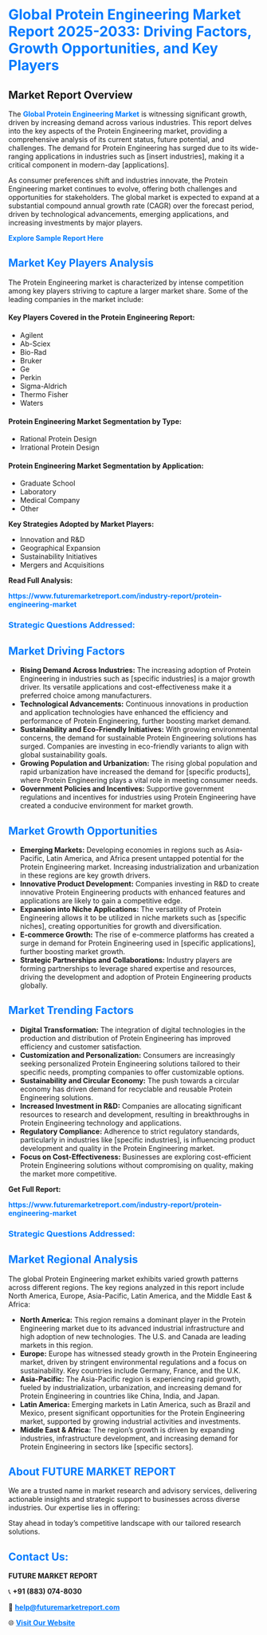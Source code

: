 <h1 style="color: #007BFF;">Global Protein Engineering Market Report 2025-2033: Driving Factors, Growth Opportunities, and Key Players</h1>

<section id="overview">
<h2>Market Report Overview</h2>
<p>The <a href="https://www.futuremarketreport.com/industry-report/protein-engineering-market" style="color: #007BFF; text-decoration: none;"><strong>Global Protein Engineering Market</strong></a> is witnessing significant growth, driven by increasing demand across various industries. This report delves into the key aspects of the Protein Engineering market, providing a comprehensive analysis of its current status, future potential, and challenges. The demand for Protein Engineering has surged due to its wide-ranging applications in industries such as [insert industries], making it a critical component in modern-day [applications].</p>
<p>As consumer preferences shift and industries innovate, the Protein Engineering market continues to evolve, offering both challenges and opportunities for stakeholders. The global market is expected to expand at a substantial compound annual growth rate (CAGR) over the forecast period, driven by technological advancements, emerging applications, and increasing investments by major players.</p>
</section>

<section id="overview">
<p><a href="https://www.futuremarketreport.com/request-sample/reportId=55701" style="color: #007BFF; text-decoration: none;"><strong>Explore Sample Report Here</strong></a></p>
</section>

<section id="key-players">
<h2 style="color: #007BFF;">Market Key Players Analysis</h2>
<p>The Protein Engineering market is characterized by intense competition among key players striving to capture a larger market share. Some of the leading companies in the market include:</p>
<h4>Key Players Covered in the Protein Engineering Report:</h4>
<ul><li>Agilent</li><li>Ab-Sciex</li><li>Bio-Rad</li><li>Bruker</li><li>Ge</li><li>Perkin</li><li>Sigma-Aldrich</li><li>Thermo Fisher</li><li>Waters</li></ul>
<h4>Protein Engineering Market Segmentation by Type:</h4>
<ul><li>Rational Protein Design</li><li>Irrational Protein Design</li></ul>

<h4>Protein Engineering Market Segmentation by Application:</h4>
<ul><li>Graduate School</li><li>Laboratory</li><li>Medical Company</li><li>Other</li></ul>
<p><strong>Key Strategies Adopted by Market Players:</strong></p>
<ul>
<li>Innovation and R&D</li>
<li>Geographical Expansion</li>
<li>Sustainability Initiatives</li>
<li>Mergers and Acquisitions</li>
</ul>
</section>

<section>
<p><strong>Read Full Analysis: </strong></p><a href="https://www.futuremarketreport.com/industry-report/protein-engineering-market" style="color: #007BFF; text-decoration: none;"><strong>https://www.futuremarketreport.com/industry-report/protein-engineering-market</strong></a>
<h3 style="color: #007BFF;">Strategic Questions Addressed:</h3>
</section>

<section id="driving-factors">
<h2 style="color: #007BFF;">Market Driving Factors</h2>
<ul>
<li><strong>Rising Demand Across Industries:</strong> The increasing adoption of Protein Engineering in industries such as [specific industries] is a major growth driver. Its versatile applications and cost-effectiveness make it a preferred choice among manufacturers.</li>
<li><strong>Technological Advancements:</strong> Continuous innovations in production and application technologies have enhanced the efficiency and performance of Protein Engineering, further boosting market demand.</li>
<li><strong>Sustainability and Eco-Friendly Initiatives:</strong> With growing environmental concerns, the demand for sustainable Protein Engineering solutions has surged. Companies are investing in eco-friendly variants to align with global sustainability goals.</li>
<li><strong>Growing Population and Urbanization:</strong> The rising global population and rapid urbanization have increased the demand for [specific products], where Protein Engineering plays a vital role in meeting consumer needs.</li>
<li><strong>Government Policies and Incentives:</strong> Supportive government regulations and incentives for industries using Protein Engineering have created a conducive environment for market growth.</li>
</ul>
</section>

<section id="growth-opportunities">
<h2 style="color: #007BFF;">Market Growth Opportunities</h2>
<ul>
<li><strong>Emerging Markets:</strong> Developing economies in regions such as Asia-Pacific, Latin America, and Africa present untapped potential for the Protein Engineering market. Increasing industrialization and urbanization in these regions are key growth drivers.</li>
<li><strong>Innovative Product Development:</strong> Companies investing in R&D to create innovative Protein Engineering products with enhanced features and applications are likely to gain a competitive edge.</li>
<li><strong>Expansion into Niche Applications:</strong> The versatility of Protein Engineering allows it to be utilized in niche markets such as [specific niches], creating opportunities for growth and diversification.</li>
<li><strong>E-commerce Growth:</strong> The rise of e-commerce platforms has created a surge in demand for Protein Engineering used in [specific applications], further boosting market growth.</li>
<li><strong>Strategic Partnerships and Collaborations:</strong> Industry players are forming partnerships to leverage shared expertise and resources, driving the development and adoption of Protein Engineering products globally.</li>
</ul>
</section>

<section id="trending-factors">
<h2 style="color: #007BFF;">Market Trending Factors</h2>
<ul>
<li><strong>Digital Transformation:</strong> The integration of digital technologies in the production and distribution of Protein Engineering has improved efficiency and customer satisfaction.</li>
<li><strong>Customization and Personalization:</strong> Consumers are increasingly seeking personalized Protein Engineering solutions tailored to their specific needs, prompting companies to offer customizable options.</li>
<li><strong>Sustainability and Circular Economy:</strong> The push towards a circular economy has driven demand for recyclable and reusable Protein Engineering solutions.</li>
<li><strong>Increased Investment in R&D:</strong> Companies are allocating significant resources to research and development, resulting in breakthroughs in Protein Engineering technology and applications.</li>
<li><strong>Regulatory Compliance:</strong> Adherence to strict regulatory standards, particularly in industries like [specific industries], is influencing product development and quality in the Protein Engineering market.</li>
<li><strong>Focus on Cost-Effectiveness:</strong> Businesses are exploring cost-efficient Protein Engineering solutions without compromising on quality, making the market more competitive.</li>
</ul>
</section>

<section>
<p><strong>Get Full Report: </strong></p><a href="https://www.futuremarketreport.com/industry-report/protein-engineering-market" style="color: #007BFF; text-decoration: none;"><strong>https://www.futuremarketreport.com/industry-report/protein-engineering-market</strong></a>
<h3 style="color: #007BFF;">Strategic Questions Addressed:</h3>
</section>


<section id="regional-analysis">
<h2 style="color: #007BFF;">Market Regional Analysis</h2>
<p>The global Protein Engineering market exhibits varied growth patterns across different regions. The key regions analyzed in this report include North America, Europe, Asia-Pacific, Latin America, and the Middle East & Africa:</p>
<ul>
<li><strong>North America:</strong> This region remains a dominant player in the Protein Engineering market due to its advanced industrial infrastructure and high adoption of new technologies. The U.S. and Canada are leading markets in this region.</li>
<li><strong>Europe:</strong> Europe has witnessed steady growth in the Protein Engineering market, driven by stringent environmental regulations and a focus on sustainability. Key countries include Germany, France, and the U.K.</li>
<li><strong>Asia-Pacific:</strong> The Asia-Pacific region is experiencing rapid growth, fueled by industrialization, urbanization, and increasing demand for Protein Engineering in countries like China, India, and Japan.</li>
<li><strong>Latin America:</strong> Emerging markets in Latin America, such as Brazil and Mexico, present significant opportunities for the Protein Engineering market, supported by growing industrial activities and investments.</li>
<li><strong>Middle East & Africa:</strong> The region’s growth is driven by expanding industries, infrastructure development, and increasing demand for Protein Engineering in sectors like [specific sectors].</li>
</ul>
</section>

<footer>
<h2 style="color: #007BFF;">About FUTURE MARKET REPORT</h2>
<p>We are a trusted name in market research and advisory services, delivering actionable insights and strategic support to businesses across diverse industries. Our expertise lies in offering:</p>

<p>Stay ahead in today’s competitive landscape with our tailored research solutions.</p>

<h2 style="color: #007BFF;">Contact Us:</h2>
<p><strong>FUTURE MARKET REPORT</strong></p>
<p>📞 <strong>+91 (883) 074-8030</strong></p>
<p>📧 <strong><a href="mailto:help@futuremarketreport.com" style="color: #007BFF;">help@futuremarketreport.com</a></strong></p>
<p>🌐 <strong><a href="https://www.futuremarketreport.com/" style="color: #007BFF;">Visit Our Website</a></strong></p>
</footer>